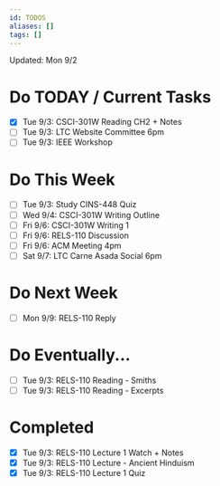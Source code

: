 ```yaml
---
id: TODOS
aliases: []
tags: []
---
```


Updated: Mon 9/2

# Do TODAY / Current Tasks
- [x] Tue 9/3: CSCI-301W Reading CH2 + Notes
- [ ] Tue 9/3: LTC Website Committee 6pm
- [ ] Tue 9/3: IEEE Workshop

# Do This Week
- [ ] Tue 9/3: Study CINS-448 Quiz
- [ ] Wed 9/4: CSCI-301W Writing Outline
- [ ] Fri 9/6: CSCI-301W Writing 1
- [ ] Fri 9/6: RELS-110 Discussion
- [ ] Fri 9/6: ACM Meeting 4pm
- [ ] Sat 9/7: LTC Carne Asada Social 6pm

# Do Next Week
- [ ] Mon 9/9: RELS-110 Reply

# Do Eventually...
- [ ] Tue 9/3: RELS-110 Reading - Smiths
- [ ] Tue 9/3: RELS-110 Reading - Excerpts

# Completed
- [x] Tue 9/3: RELS-110 Lecture 1 Watch + Notes
- [x] Tue 9/3: RELS-110 Lecture - Ancient Hinduism
- [x] Tue 9/3: RELS-110 Lecture 1 Quiz

